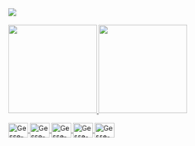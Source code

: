 ## <img src="https://readme-typing-svg.herokuapp.com/?font=Segoe+UI&size=22&color=007d9c&center=true&width=157&height=45&lines=Hey+there++👋" />
<div>
  <a href="https://github.com/gessecarneiro">
  <img height="180em" src="https://github-readme-stats.vercel.app/api?username=gessecarneiro&show_icons=true&theme=dracula&include_all_commits=true&count_private=true"/>
  <img height="180em" src="https://github-readme-stats.vercel.app/api/top-langs/?username=gessecarneiro&layout=compact&langs_count=7&theme=dracula"/>
</div>
<div style="display: inline_block"><br>
  <img align="center" alt="Gesse-tux" height="30" width="40" src="https://cdn.jsdelivr.net/gh/devicons/devicon/icons/linux/linux-original.svg">
  <img align="center" alt="Gesse-c" height="30" width="40" src="https://cdn.jsdelivr.net/gh/devicons/devicon/icons/c/c-original.svg">
  <img align="center" alt="Gesse-docker" height="30" width="40" src="https://cdn.jsdelivr.net/gh/devicons/devicon/icons/docker/docker-original.svg">
  <img align="center" alt="Gesse-nodejs" height="30" width="40" src="https://cdn.jsdelivr.net/gh/devicons/devicon/icons/nodejs/nodejs-original.svg" />
  <img align="center" alt="Gesse-js" height="30" width="40" src="https://cdn.jsdelivr.net/gh/devicons/devicon/icons/javascript/javascript-original.svg" />
</div>
  
  ##
